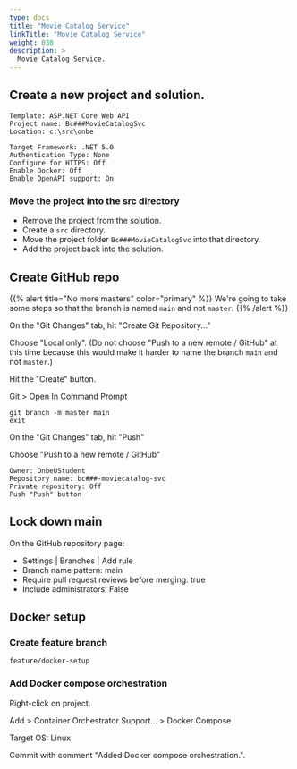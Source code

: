 ```yaml
---
type: docs
title: "Movie Catalog Service"
linkTitle: "Movie Catalog Service"
weight: 030
description: >
  Movie Catalog Service.
---
```


## Create a new project and solution.

~~~
Template: ASP.NET Core Web API
Project name: Bc###MovieCatalogSvc
Location: c:\src\onbe

Target Framework: .NET 5.0
Authentication Type: None
Configure for HTTPS: Off
Enable Docker: Off
Enable OpenAPI support: On
~~~

### Move the project into the src directory

 - Remove the project from the solution.
 - Create a `src` directory.
 - Move the project folder `Bc###MovieCatalogSvc` into that directory.
 - Add the project back into the solution.

## Create GitHub repo

{{% alert title="No more masters" color="primary" %}}
We're going to take some steps so that the branch is named `main` and not `master`.
{{% /alert %}}

On the "Git Changes" tab, hit "Create Git Repository..."

Choose "Local only". (Do not choose "Push to a new remote / GitHub" at this time because this would make it harder to name the branch `main` and not `master`.)

Hit the "Create" button.

Git > Open In Command Prompt

~~~
git branch -m master main
exit
~~~

On the "Git Changes" tab, hit "Push"

Choose "Push to a new remote / GitHub"

~~~
Owner: OnbeUStudent
Repository name: bc###-moviecatalog-svc
Private repository: Off
Push "Push" button
~~~

## Lock down main

On the GitHub repository page:
 - Settings | Branches | Add rule
 - Branch name pattern: main
 - Require pull request reviews before merging: true
 - Include administrators: False

## Docker setup

### Create feature branch

~~~
feature/docker-setup
~~~

### Add Docker compose orchestration

Right-click on project.

Add > Container Orchestrator Support... > Docker Compose

Target OS: Linux

Commit with comment "Added Docker compose orchestration.".

